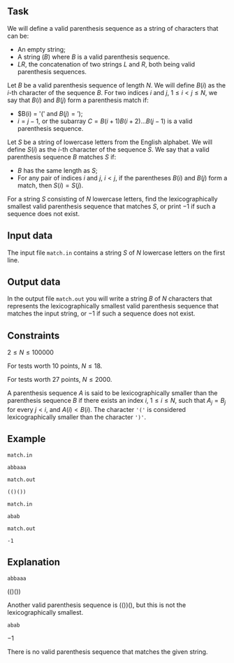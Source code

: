 ## Task

We will define a valid parenthesis sequence as a string of characters that can be:
* An empty string;
* A string $(B)$ where $B$ is a valid parenthesis sequence.
* $LR$, the concatenation of two strings $L$ and $R$, both being valid parenthesis sequences.

Let $B$ be a valid parenthesis sequence of length $N$. We will define $B(i)$ as the $i$-th character of the sequence $B$. For two indices $i$ and $j$, $1 \leq i < j \leq N$, we say that $B(i)$ and $B(j)$ form a parenthesis match if:
* $B(i) = '(' and $B(j) = ')$;
* $i = j-1$, or the subarray $C = B(i + 1)B(i + 2) \dots B(j - 1)$ is a valid parenthesis sequence.

Let $S$ be a string of lowercase letters from the English alphabet. We will define $S(i)$ as the $i$-th character of the sequence $S$. We say that a valid parenthesis sequence $B$ matches $S$ if:
* $B$ has the same length as $S$;
* For any pair of indices $i$ and $j$, $i < j$, if the parentheses $B(i)$ and $B(j)$ form a match, then $S(i) = S(j)$.

For a string $S$ consisting of $N$ lowercase letters, find the lexicographically smallest valid parenthesis sequence that matches $S$, or print $-1$ if such a sequence does not exist.

## Input data

The input file `match.in` contains a string $S$ of $N$ lowercase letters on the first line.

## Output data

In the output file `match.out` you will write a string $B$ of $N$ characters that represents the lexicographically smallest valid parenthesis sequence that matches the input string, or $-1$ if such a sequence does not exist.

## Constraints

$2 \leq N \leq 100000$

For tests worth 10 points, $N \leq 18.$

For tests worth 27 points, $N \leq 2000.$

A parenthesis sequence $A$ is said to be lexicographically smaller than the parenthesis sequence $B$ if there exists an index $i$, $1 \leq i \leq N$, such that $A_j = B_j$ for every $j < i$, and $A(i) < B(i)$. The character `'('` is considered lexicographically smaller than the character `')'`.

## Example

`match.in`
```
abbaaa
```

`match.out`
```
(()())
```

`match.in`
```
abab
```

`match.out`
```
-1
```

## Explanation

`abbaaa`

$(()())$

Another valid parenthesis sequence is $(())()$, but this is not the lexicographically smallest.

`abab`

$-1$

There is no valid parenthesis sequence that matches the given string.